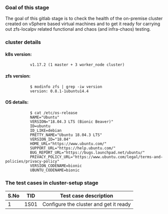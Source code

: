 ### Goal of this stage

The goal of this gitlab stage is to check the health of the on-premise cluster created on vSphere based virtual machines and to get it ready for carrying out zfs-localpv related functional and chaos (and infra-chaos) testing.

### cluster details

#### k8s version:
               v1.17.2 (1 master + 3 worker_node cluster)

#### zfs version: 
               $ modinfo zfs | grep -iw version
               version: 0.8.1-1ubuntu14.4

#### OS details:
               $ cat /etc/os-release
               NAME="Ubuntu"
               VERSION="18.04.3 LTS (Bionic Beaver)"
               ID=ubuntu
               ID_LIKE=debian
               PRETTY_NAME="Ubuntu 18.04.3 LTS"
               VERSION_ID="18.04"
               HOME_URL="https://www.ubuntu.com/"
               SUPPORT_URL="https://help.ubuntu.com/"
               BUG_REPORT_URL="https://bugs.launchpad.net/ubuntu/"
               PRIVACY_POLICY_URL="https://www.ubuntu.com/legal/terms-and-policies/privacy-policy"
               VERSION_CODENAME=bionic
               UBUNTU_CODENAME=bionic


### The test cases in cluster-setup stage

| S.No | TID  | Test case description                  |
| ---- | ---- | ---------------------------------------|
| 1    | 1S01 | Configure the cluster and get it ready |

